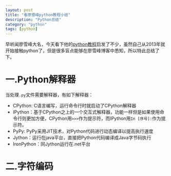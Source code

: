 ```yaml
---
layout: post
title: "看廖雪峰python教程小结"
description: "Python总结"
category: "python"
tags: [python]
---
```

早听闻廖雪峰大名，今天看下他的[python教程](http://www.liaoxuefeng.com/wiki/0014316089557264a6b348958f449949df42a6d3a2e542c000)启发了不少，虽然自己从2013年就开始接触python了，但是很多盲点能够在廖雪峰博客中悉知，所以特此总结了下。

# 一.Python解释器
当处理`.py`文件需要解释器，有如下解释器：

- CPython: C语言编写，运行命令行时就启动了CPython解释器
- IPython：基于CPython之上的一个交互式解释器，功能一样但是如果使用命令行则更加方便，CPython用`>>>`作为提示符，而IPython用`In [序号]:`作为提示符。
- PyPy: PyPy采用JIT技术，对Python代码进行动态编译以提高执行速度
- Jython：运行在java平台，直接把Python代码编译成Java字节码执行
- IronPython：同Jython运行在.net平台

# 二.字符编码


